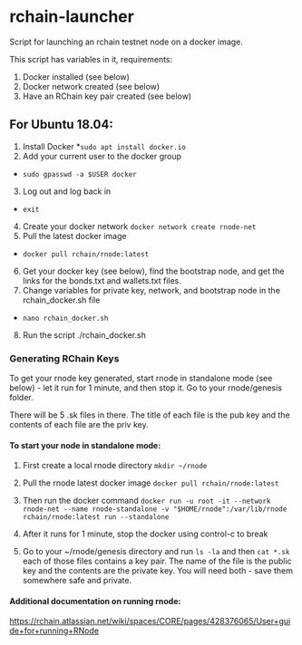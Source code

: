# rchain-launcher
Script for launching an rchain testnet node on a docker image.

This script has variables in it, requirements:
1. Docker installed (see below)
2. Docker network created (see below)
3. Have an RChain key pair created (see below)

## For Ubuntu 18.04:
1. Install Docker 
*`sudo apt install docker.io`
2. Add your current user to the docker group
* `sudo gpasswd -a $USER docker`
3. Log out and log back in 
* `exit`
4. Create your docker network
`docker network create rnode-net`
5. Pull the latest docker image
* `docker pull rchain/rnode:latest`
6. Get your docker key (see below), find the bootstrap node, and get the links for the bonds.txt and wallets.txt files.
7. Change variables for private key, network, and bootstrap node in the rchain_docker.sh file
* `nano rchain_docker.sh`
8. Run the script
./rchain_docker.sh

### Generating RChain Keys
To get your rnode key generated, start rnode in standalone mode (see below) - let it run for 1 minute, and then stop it. Go to your rnode/genesis folder.

There will be 5 .sk files in there. The title of each file is the pub key and the contents of each file are the priv key.

#### To start your node in standalone mode:
1. First create a local rnode directory
`mkdir ~/rnode`

2. Pull the rnode latest docker image
`docker pull rchain/rnode:latest`

3. Then run the docker command
`docker run -u root -it --network rnode-net --name rnode-standalone -v "$HOME/rnode":/var/lib/rnode rchain/rnode:latest run --standalone`

4. After it runs for 1 minute, stop the docker using control-c to break

5. Go to your ~/rnode/genesis directory and run `ls -la` and then `cat *.sk` each of those files contains a key pair. The name of the file is the public key and the contents are the private key. You will need both - save them somewhere safe and private.

#### Additional documentation on running rnode:
https://rchain.atlassian.net/wiki/spaces/CORE/pages/428376065/User+guide+for+running+RNode
